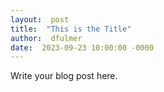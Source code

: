 ```yaml
---
layout:  post
title:  "This is the Title"
author:  dfulmer
date:  2023-09-23 10:00:00 -0000
---
```


Write your blog post here.